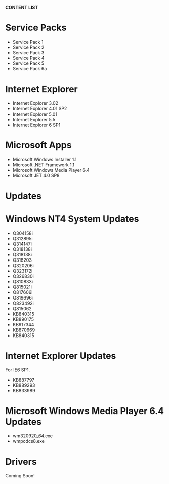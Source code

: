**CONTENT LIST**

# **Service Packs**

- Service Pack 1
- Service Pack 2
- Service Pack 3 
- Service Pack 4 
- Service Pack 5 
- Service Pack 6a 

# **Internet Explorer**

- Internet Explorer 3.02
- Internet Explorer 4.01 SP2
- Internet Explorer 5.01
- Internet Explorer 5.5
- Internet Explorer 6 SP1

# **Microsoft Apps**

- Microsoft Windows Installer 1.1
- Microsoft .NET Framework 1.1
- Microsoft Windows Media Player 6.4
- Microsoft JET 4.0 SP8


# **Updates**

# **Windows NT4 System Updates**

- Q304158i 
- Q312895i 
- Q314147i 
- Q318138i 
- Q318138i 
- Q318203 
- Q320206i 
- Q323172i 
- Q326830i 
- Q810833i 
- Q815021i 
- Q817606i 
- Q819696i 
- Q823492i 
- Q815062
- KB840315 
- KB890175 
- KB917344 
- KB870669 
- KB840315

# **Internet Explorer Updates**

For IE6 SP1.

- KB887797 
- KB889293 
- KB833989

# **Microsoft Windows Media Player 6.4 Updates**

- wm320920_64.exe
- wmpcdcs8.exe

# **Drivers**

Coming Soon!